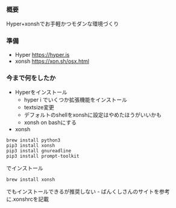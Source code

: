 ### 概要
Hyper+xonshでお手軽かつモダンな環境づくり

### 準備
- Hyper https://hyper.is
- xonsh https://xon.sh/osx.html

### 今まで何をしたか
- Hyperをインストール
    - hyper i でいくつか拡張機能をインストール
    - textsize変更
    - デフォルトのshellをxonshに設定はやめたほうがいいかも
    - xonsh on bashにする
- xonsh
```
brew install python3
pip3 install xonsh
pip3 install gnureadline
pip3 install prompt-toolkit
```
でインストール
```
brew install xonsh
```
でもインストールできるが推奨しない
    - ばんくしさんのサイトを参考に.xonshrcを記載



